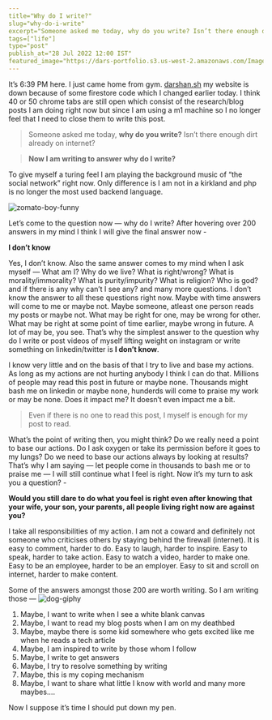 ```yaml
---
title="Why do I write?"
slug="why-do-i-write"
excerpt="Someone asked me today, why do you write? Isn’t there enough dirt already on internet?"
tags=["life"]
type="post"
publish_at="28 Jul 2022 12:00 IST"
featured_image="https://dars-portfolio.s3.us-west-2.amazonaws.com/Images/zomato-boy-funny.jpg"
---
```


 It’s 6:39 PM here. I just came home from gym. [darshan.sh](https://darshan.sh) my website is down because of some firestore code which I changed earlier today. I think 40 or 50 chrome tabs are still open which consist of the research/blog posts I am doing right now but since I am using a m1 machine so I no longer feel that I need to close them to write this post. 
 
 > Someone asked me today,  **why do you write?**  Isn’t there enough dirt already on internet?
 
> **Now I am writing to answer why do I write?**   

To give myself a turing feel I am playing the background music of “the social network” right now. Only difference is I am not in a kirkland and php is no longer the most used backend language.   

![zomato-boy-funny](https://dars-portfolio.s3.us-west-2.amazonaws.com/Images/zomato-boy-funny.jpg)

Let’s come to the question now — why do I write? After hovering over 200 answers in my mind I think I will give the final answer now - 

 **I don’t know**
 
Yes, I don’t know. Also the same answer comes to my mind when I ask myself — What am I? Why do we live? What is right/wrong? What is morality/immorality? What is purity/impurity? What is religion? Who is god?and if there is any why can’t I see any? and many more questions. I don’t know the answer to all these questions right now. Maybe with time answers will come to me or maybe not. Maybe someone, atleast one person reads my posts or maybe not. What may be right for one, may be wrong for other. What may be right at some point of time earlier, maybe wrong in future. A lot of may be, you see. That’s why the simplest answer to the question why do I write or post videos of myself lifting weight on instagram or write something on linkedin/twitter is **I don’t know**. 

I know very little and on the basis of that I try to live and base my actions. As long as my actions are not hurting anybody I think I can do that. Millions of people may read this post in future or maybe none. Thousands might bash me on linkedin or maybe none, hunderds will come to praise my work or may be none. Does it impact me? It doesn’t even impact me a bit. 

> Even if there is no one to read this post, I myself is enough for my post to read. 

What’s the point of writing then, you might think? Do we really need a point to base our actions. Do I ask oxygen or take its permission before it goes to my lungs? Do we need to base our actions always by looking at results? That’s why I am saying — let people come in thousands to bash me or to praise me — I will still continue what I feel is right. Now it’s my turn to ask you a question? -

 **Would you still dare to do what you feel is right even after knowing that your wife, your son, your parents, all people living right now are against you?**  

I take all responsibilities of my action. I am not a coward and definitely not someone who criticises others by staying behind the firewall (internet). It is easy to comment, harder to do. Easy to laugh, harder to inspire. Easy to speak, harder to take action. Easy to watch a video, harder to make one. Easy to be an employee, harder to be an employer. Easy to sit and scroll on internet, harder to make content.  

Some of the answers amongst those 200 are worth writing. So I am writing those —
![dog-giphy](https://dars-portfolio.s3.us-west-2.amazonaws.com/Gifs/dog-gip.gif) 

1. Maybe, I want to write when I see a white blank canvas
2. Maybe, I want to read my blog posts when I am on my deathbed
3. Maybe, maybe there is some kid somewhere who gets excited like me when he reads a tech article
4. Maybe, I am inspired to write by those whom I follow
5. Maybe, I write to get answers
6. Maybe, I try to resolve something by writing
7. Maybe, this is my coping mechanism
8. Maybe, I want to share what little I know with world and many more maybes....

 Now I suppose it’s time I should put down my pen. <br><br>